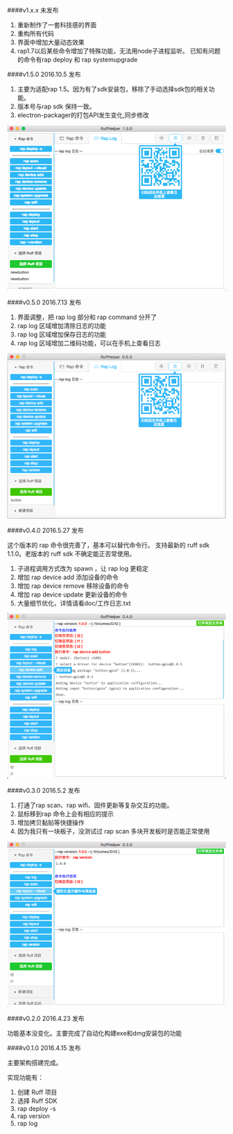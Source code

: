####v1.x.x
未发布

1. 重新制作了一套科技感的界面
2. 重构所有代码
3. 界面中增加大量动态效果
4. rap1.7以后某些命令增加了特殊功能，无法用node子进程监听。
	已知有问题的命令有rap deploy 和 rap systemupgrade 


####v1.5.0
2016.10.5 发布

1. 主要为适配rap 1.5。因为有了sdk安装包，移除了手动选择sdk包的相关功能。
2. 版本号与rap sdk 保持一致。
3. electron-packager的打包API发生变化,同步修改

![preview](./version/v1.5.0.png)



####v0.5.0
2016.7.13 发布

1. 界面调整，把 rap log 部分和 rap command 分开了
2. rap log 区域增加清除日志的功能
3. rap log 区域增加保存日志的功能
4. rap log 区域增加二维码功能，可以在手机上查看日志

![preview](./version/v0.5.0.png)

####v0.4.0
2016.5.27 发布

这个版本的 rap 命令很完善了，基本可以替代命令行。
支持最新的 ruff sdk 1.1.0。老版本的 ruff sdk 不确定能正否常使用。

1. 子进程调用方式改为 spawn ，让 rap log 更稳定
2. 增加 rap device add 添加设备的命令
3. 增加 rap device remove 移除设备的命令
4. 增加 rap device update 更新设备的命令
5. 大量细节优化，详情请看doc/工作日志.txt

![preview](./version/v0.4.0.png)

####v0.3.0
2016.5.2 发布

1. 打通了rap scan、rap wifi、固件更新等复杂交互的功能。
2. 鼠标移到rap 命令上会有相应的提示
3. 增加拷贝黏贴等快捷操作
4. 因为我只有一块板子，没测试过 rap scan 多块开发板时是否能正常使用

![preview](./version/v0.3.0.png)

####v0.2.0
2016.4.23 发布

功能基本没变化。主要完成了自动化构建exe和dmg安装包的功能


####v0.1.0
2016.4.15 发布

主要架构搭建完成。

实现功能有：

1. 创建 Ruff 项目
2. 选择 Ruff SDK
3. rap deploy -s
4. rap version
5. rap log 
